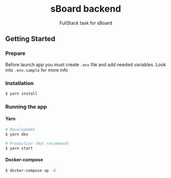 <h1 align="center">
	sBoard backend
</h1>

<p align="center">FullStack task for sBoard</p>

## Getting Started

### Prepare

Before launch app you must create `.env` file and add needed variables. Look into `.env.sample` for more info

### Installation

```bash
$ yarn install
```

### Running the app

#### Yarn

```bash
# Developmemt
$ yarn dev

# Production (Not recommend)
$ yarn start
```

#### Docker-compose

```bash
$ docker-compose up -d
```
